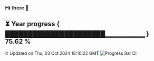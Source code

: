 ### Hi there 👋
⏳ Year progress { ██████████████████████▁▁▁▁▁▁▁▁ } 75.62 %
---
⏰ Updated on Thu, 03 Oct 2024 18:10:22 GMT
![Progress Bar CI](https://github.com/Moyi321/Moyi321/workflows/Progress%20Bar%20CI/badge.svg)
